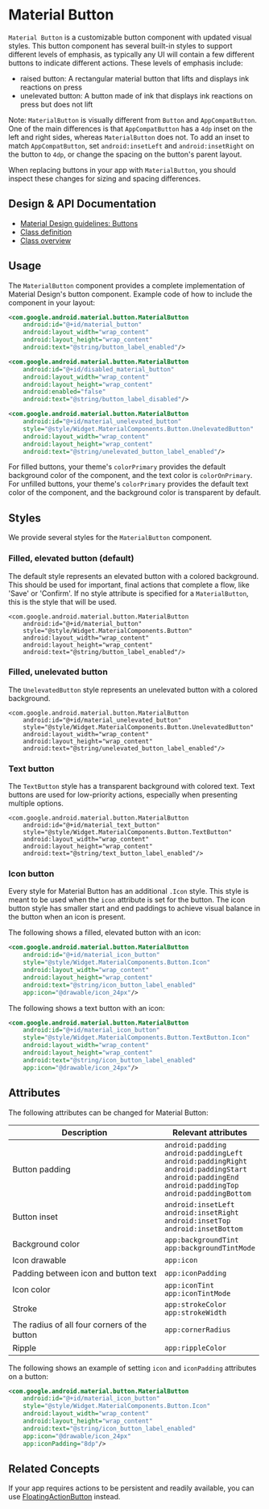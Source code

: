 <!--docs:
title: "Material Button"
layout: detail
section: components
excerpt: "A customizable button component with updated visual styles."
iconId: materialbutton
path: /catalog/material-button/
-->

# Material Button

`Material Button` is a customizable button component with updated visual styles.
This button component has several built-in styles to support different levels of
emphasis, as typically any UI will contain a few different buttons to indicate
different actions. These levels of emphasis include:

-   raised button: A rectangular material button that lifts and displays ink
    reactions on press
-   unelevated button: A button made of ink that displays ink reactions on press
    but does not lift

Note: `MaterialButton` is visually different from `Button` and
`AppCompatButton`. One of the main differences is that `AppCompatButton` has a
`4dp` inset on the left and right sides, whereas `MaterialButton` does not. To
add an inset to match `AppCompatButton`, set `android:insetLeft` and
`android:insetRight` on the button to `4dp`, or change the spacing on the
button's parent layout.

When replacing buttons in your app with `MaterialButton`, you should inspect
these changes for sizing and spacing differences.

## Design & API Documentation

-   [Material Design guidelines: Buttons](https://material.io/go/design-buttons)
    <!--{: .icon-list-item.icon-list-item--spec }-->
-   [Class
    definition](https://github.com/material-components/material-components-android/tree/master/lib/java/com/google/android/material/button/MaterialButton.java)
    <!--{: .icon-list-item.icon-list-item--link }-->
-   [Class
    overview](https://developer.android.com/reference/com/google/android/material/button/MaterialButton)
    <!--{: .icon-list-item.icon-list-item--link }--> <!--{: .icon-list }-->

## Usage

The `MaterialButton` component provides a complete implementation of Material
Design's button component. Example code of how to include the component in your
layout:

```xml
<com.google.android.material.button.MaterialButton
    android:id="@+id/material_button"
    android:layout_width="wrap_content"
    android:layout_height="wrap_content"
    android:text="@string/button_label_enabled"/>

<com.google.android.material.button.MaterialButton
    android:id="@+id/disabled_material_button"
    android:layout_width="wrap_content"
    android:layout_height="wrap_content"
    android:enabled="false"
    android:text="@string/button_label_disabled"/>

<com.google.android.material.button.MaterialButton
    android:id="@+id/material_unelevated_button"
    style="@style/Widget.MaterialComponents.Button.UnelevatedButton"
    android:layout_width="wrap_content"
    android:layout_height="wrap_content"
    android:text="@string/unelevated_button_label_enabled"/>
```

For filled buttons, your theme's `colorPrimary` provides the default background
color of the component, and the text color is `colorOnPrimary`. For unfilled
buttons, your theme's `colorPrimary` provides the default text color of the
component, and the background color is transparent by default.

## Styles

We provide several styles for the `MaterialButton` component.

### Filled, elevated button (default)

The default style represents an elevated button with a colored background. This
should be used for important, final actions that complete a flow, like 'Save' or
'Confirm'. If no style attribute is specified for a `MaterialButton`, this is
the style that will be used.

```
<com.google.android.material.button.MaterialButton
    android:id="@+id/material_button"
    style="@style/Widget.MaterialComponents.Button"
    android:layout_width="wrap_content"
    android:layout_height="wrap_content"
    android:text="@string/button_label_enabled"/>
```

### Filled, unelevated button

The `UnelevatedButton` style represents an unelevated button with a colored
background.

```
<com.google.android.material.button.MaterialButton
    android:id="@+id/material_unelevated_button"
    style="@style/Widget.MaterialComponents.Button.UnelevatedButton"
    android:layout_width="wrap_content"
    android:layout_height="wrap_content"
    android:text="@string/unelevated_button_label_enabled"/>
```

### Text button

The `TextButton` style has a transparent background with colored text. Text
buttons are used for low-priority actions, especially when presenting multiple
options.

```
<com.google.android.material.button.MaterialButton
    android:id="@+id/material_text_button"
    style="@style/Widget.MaterialComponents.Button.TextButton"
    android:layout_width="wrap_content"
    android:layout_height="wrap_content"
    android:text="@string/text_button_label_enabled"/>
```

### Icon button

Every style for Material Button has an additional `.Icon` style. This style is
meant to be used when the `icon` attribute is set for the button. The icon
button style has smaller start and end paddings to achieve visual balance in the
button when an icon is present.

The following shows a filled, elevated button with an icon:

```xml
<com.google.android.material.button.MaterialButton
    android:id="@+id/material_icon_button"
    style="@style/Widget.MaterialComponents.Button.Icon"
    android:layout_width="wrap_content"
    android:layout_height="wrap_content"
    android:text="@string/icon_button_label_enabled"
    app:icon="@drawable/icon_24px"/>
```

The following shows a text button with an icon:

```xml
<com.google.android.material.button.MaterialButton
    android:id="@+id/material_icon_button"
    style="@style/Widget.MaterialComponents.Button.TextButton.Icon"
    android:layout_width="wrap_content"
    android:layout_height="wrap_content"
    android:text="@string/icon_button_label_enabled"
    app:icon="@drawable/icon_24px"/>
```

## Attributes

The following attributes can be changed for Material Button:

Description                                                  | Relevant attributes
------------------------------------------------------------ | -------------------
Button padding                                               | `android:padding`<br/>`android:paddingLeft`<br/>`android:paddingRight`<br/>`android:paddingStart`<br/>`android:paddingEnd`<br/>`android:paddingTop`<br/>`android:paddingBottom`
Button inset                                                 | `android:insetLeft`<br/>`android:insetRight`<br/>`android:insetTop`<br/>`android:insetBottom`
Background color                                             | `app:backgroundTint`<br/>`app:backgroundTintMode`
Icon drawable                                                | `app:icon`
Padding between icon and button text                         | `app:iconPadding`
Icon color                                                   | `app:iconTint`<br/>`app:iconTintMode`
Stroke                                                       | `app:strokeColor`<br/>`app:strokeWidth`
The radius of all four corners of the<br/>button             | `app:cornerRadius`
Ripple                                                       | `app:rippleColor`

The following shows an example of setting `icon` and `iconPadding` attributes on
a button:

```xml
<com.google.android.material.button.MaterialButton
    android:id="@+id/material_icon_button"
    style="@style/Widget.MaterialComponents.Button.Icon"
    android:layout_width="wrap_content"
    android:layout_height="wrap_content"
    android:text="@string/icon_button_label_enabled"
    app:icon="@drawable/icon_24px"
    app:iconPadding="8dp"/>
```

## Related Concepts

If your app requires actions to be persistent and readily available, you can use
[FloatingActionButton](FloatingActionButton.md) instead.
